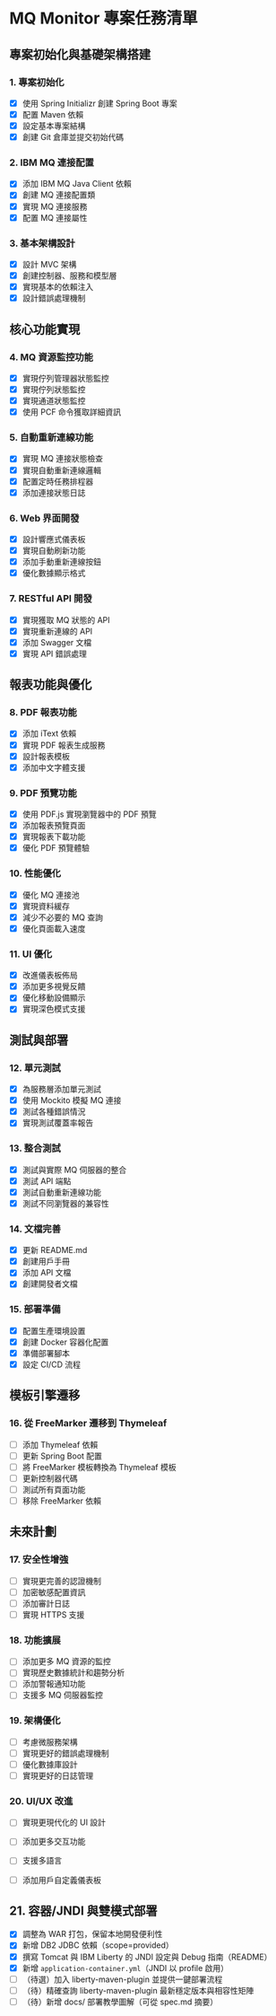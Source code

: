 # MQ Monitor 專案任務清單

## 專案初始化與基礎架構搭建

### 1. 專案初始化
- [x] 使用 Spring Initializr 創建 Spring Boot 專案
- [x] 配置 Maven 依賴
- [x] 設定基本專案結構
- [x] 創建 Git 倉庫並提交初始代碼

### 2. IBM MQ 連接配置
- [x] 添加 IBM MQ Java Client 依賴
- [x] 創建 MQ 連接配置類
- [x] 實現 MQ 連接服務
- [x] 配置 MQ 連接屬性

### 3. 基本架構設計
- [x] 設計 MVC 架構
- [x] 創建控制器、服務和模型層
- [x] 實現基本的依賴注入
- [x] 設計錯誤處理機制

## 核心功能實現

### 4. MQ 資源監控功能
- [x] 實現佇列管理器狀態監控
- [x] 實現佇列狀態監控
- [x] 實現通道狀態監控
- [x] 使用 PCF 命令獲取詳細資訊

### 5. 自動重新連線功能
- [x] 實現 MQ 連接狀態檢查
- [x] 實現自動重新連線邏輯
- [x] 配置定時任務排程器
- [x] 添加連接狀態日誌

### 6. Web 界面開發
- [x] 設計響應式儀表板
- [x] 實現自動刷新功能
- [x] 添加手動重新連線按鈕
- [x] 優化數據顯示格式

### 7. RESTful API 開發
- [x] 實現獲取 MQ 狀態的 API
- [x] 實現重新連線的 API
- [x] 添加 Swagger 文檔
- [x] 實現 API 錯誤處理

## 報表功能與優化

### 8. PDF 報表功能
- [x] 添加 iText 依賴
- [x] 實現 PDF 報表生成服務
- [x] 設計報表模板
- [x] 添加中文字體支援

### 9. PDF 預覽功能
- [x] 使用 PDF.js 實現瀏覽器中的 PDF 預覽
- [x] 添加報表預覽頁面
- [x] 實現報表下載功能
- [x] 優化 PDF 預覽體驗

### 10. 性能優化
- [x] 優化 MQ 連接池
- [x] 實現資料緩存
- [x] 減少不必要的 MQ 查詢
- [x] 優化頁面載入速度

### 11. UI 優化
- [x] 改進儀表板佈局
- [x] 添加更多視覺反饋
- [x] 優化移動設備顯示
- [x] 實現深色模式支援

## 測試與部署

### 12. 單元測試
- [x] 為服務層添加單元測試
- [x] 使用 Mockito 模擬 MQ 連接
- [x] 測試各種錯誤情況
- [x] 實現測試覆蓋率報告

### 13. 整合測試
- [x] 測試與實際 MQ 伺服器的整合
- [x] 測試 API 端點
- [x] 測試自動重新連線功能
- [x] 測試不同瀏覽器的兼容性

### 14. 文檔完善
- [x] 更新 README.md
- [x] 創建用戶手冊
- [x] 添加 API 文檔
- [x] 創建開發者文檔

### 15. 部署準備
- [x] 配置生產環境設置
- [x] 創建 Docker 容器化配置
- [x] 準備部署腳本
- [x] 設定 CI/CD 流程

## 模板引擎遷移

### 16. 從 FreeMarker 遷移到 Thymeleaf
- [ ] 添加 Thymeleaf 依賴
- [ ] 更新 Spring Boot 配置
- [ ] 將 FreeMarker 模板轉換為 Thymeleaf 模板
- [ ] 更新控制器代碼
- [ ] 測試所有頁面功能
- [ ] 移除 FreeMarker 依賴

## 未來計劃

### 17. 安全性增強
- [ ] 實現更完善的認證機制
- [ ] 加密敏感配置資訊
- [ ] 添加審計日誌
- [ ] 實現 HTTPS 支援

### 18. 功能擴展
- [ ] 添加更多 MQ 資源的監控
- [ ] 實現歷史數據統計和趨勢分析
- [ ] 添加警報通知功能
- [ ] 支援多 MQ 伺服器監控

### 19. 架構優化
- [ ] 考慮微服務架構
- [ ] 實現更好的錯誤處理機制
- [ ] 優化數據庫設計
- [ ] 實現更好的日誌管理

### 20. UI/UX 改進
- [ ] 實現更現代化的 UI 設計
- [ ] 添加更多交互功能
- [ ] 支援多語言
- [ ] 添加用戶自定義儀表板


## 21. 容器/JNDI 與雙模式部署
- [x] 調整為 WAR 打包，保留本地開發便利性
- [x] 新增 DB2 JDBC 依賴（scope=provided）
- [x] 撰寫 Tomcat 與 IBM Liberty 的 JNDI 設定與 Debug 指南（README）
- [x] 新增 `application-container.yml`（JNDI 以 profile 啟用）
- [ ] （待選）加入 liberty-maven-plugin 並提供一鍵部署流程
- [ ] （待）精確查詢 liberty-maven-plugin 最新穩定版本與相容性矩陣
- [ ] （待）新增 docs/ 部署教學圖解（可從 spec.md 摘要）
